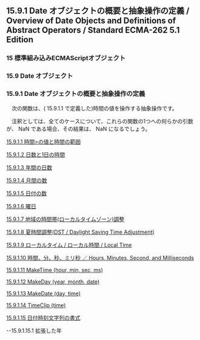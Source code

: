15.9.1 Date オブジェクトの概要と抽象操作の定義 / Overview of Date Objects and Definitions of Abstract Operators / Standard ECMA-262 5.1 Edition
-----------------------------------------------------------------------------------------------------------------------------------------------

### 15 標準組み込みECMAScriptオブジェクト

### 15.9 Date オブジェクト

### 15.9.1 Date オブジェクトの概要と抽象操作の定義

　次の関数は、( 15.9.1.1 で定義した)時間の値を操作する抽象操作です。

　注釈としては、全てのケースについて、これらの関数の1つへの何らかの引数が、
NaN である場合、その結果は、 NaN になるでしょう。

[15.9.1.1
時間\>の値と時間の範囲](/hp/it/internet/homepage/script/ecmascript/ecma262_51/contents/15/15_9/15_9_1/15_9_1_1/ "時間の値と時間の範囲")

[15.9.1.2
日数と1日の時間](/hp/it/internet/homepage/script/ecmascript/ecma262_51/contents/15/15_9/15_9_1/15_9_1_2/ "日数と1日の時間")

[15.9.1.3
年間の日数](/hp/it/internet/homepage/script/ecmascript/ecma262_51/contents/15/15_9/15_9_1/15_9_1_3/ "年間の日数")

[15.9.1.4
月間の数](/hp/it/internet/homepage/script/ecmascript/ecma262_51/contents/15/15_9/15_9_1/15_9_1_4/ "月間の数")

[15.9.1.5
日付の数](/hp/it/internet/homepage/script/ecmascript/ecma262_51/contents/15/15_9/15_9_1/15_9_1_5/ "日付の数")

[15.9.1.6
曜日](/hp/it/internet/homepage/script/ecmascript/ecma262_51/contents/15/15_9/15_9_1/15_9_1_6/ "曜日")

[15.9.1.7
地域の時間帯(ローカルタイムゾーン)調整](/hp/it/internet/homepage/script/ecmascript/ecma262_51/contents/15/15_9/15_9_1/15_9_1_7/ "地域の時間帯(ローカルタイムゾーン)調整")

[15.9.1.8 夏時間調整(DST / Daylight Saving Time
Adjustment)](/hp/it/internet/homepage/script/ecmascript/ecma262_51/contents/15/15_9/15_9_1/15_9_1_8/ "夏時間調整(DST / Daylight Saving Time Adjustment)")

[15.9.1.9 ローカルタイム / ローカル時間 / Local
Time](/hp/it/internet/homepage/script/ecmascript/ecma262_51/contents/15/15_9/15_9_1/15_9_1_9/ "ローカルタイム / ローカル時間 / Local Time")

[15.9.1.10 時間、分、秒、ミリ秒 ／ Hours, Minutes, Second, and
Milliseconds](/hp/it/internet/homepage/script/ecmascript/ecma262_51/contents/15/15_9/15_9_1/15_9_1_10/ "時間、分、秒、ミリ秒 ／ Hours, Minutes, Second, and Milliseconds")

[15.9.1.11 MakeTime (hour, min, sec,
ms)](/hp/it/internet/homepage/script/ecmascript/ecma262_51/contents/15/15_9/15_9_1/15_9_1_11/ "MakeTime (hour, min, sec, ms)")

[15.9.1.12 MakeDay (year, month,
date)](/hp/it/internet/homepage/script/ecmascript/ecma262_51/contents/15/15_9/15_9_1/15_9_1_12/ "MakeDay (year, month, date)")

[15.9.1.13 MakeDate (day,
time)](/hp/it/internet/homepage/script/ecmascript/ecma262_51/contents/15/15_9/15_9_1/15_9_1_13/ "MakeDate (day, time)")

[15.9.1.14 TimeClip
(time)](/hp/it/internet/homepage/script/ecmascript/ecma262_51/contents/15/15_9/15_9_1/15_9_1_14/ "TimeClip (time)")

[15.9.1.15
日付時刻文字列の書式](/hp/it/internet/homepage/script/ecmascript/ecma262_51/contents/15/15_9/15_9_1/15_9_1_15/ "日付時刻文字列の書式")

--15.9.1.15.1 拡張した年
